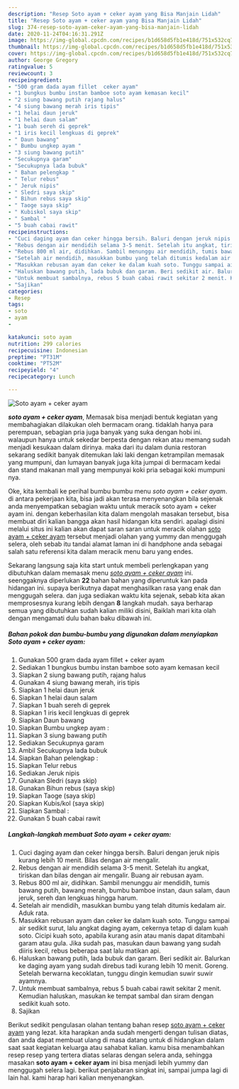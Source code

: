 ```yaml
---
description: "Resep Soto ayam + ceker ayam yang Bisa Manjain Lidah"
title: "Resep Soto ayam + ceker ayam yang Bisa Manjain Lidah"
slug: 374-resep-soto-ayam-ceker-ayam-yang-bisa-manjain-lidah
date: 2020-11-24T04:16:31.291Z
image: https://img-global.cpcdn.com/recipes/b1d658d5fb1e418d/751x532cq70/soto-ayam-ceker-ayam-foto-resep-utama.jpg
thumbnail: https://img-global.cpcdn.com/recipes/b1d658d5fb1e418d/751x532cq70/soto-ayam-ceker-ayam-foto-resep-utama.jpg
cover: https://img-global.cpcdn.com/recipes/b1d658d5fb1e418d/751x532cq70/soto-ayam-ceker-ayam-foto-resep-utama.jpg
author: George Gregory
ratingvalue: 5
reviewcount: 3
recipeingredient:
- "500 gram dada ayam fillet  ceker ayam"
- "1 bungkus bumbu instan bamboe soto ayam kemasan kecil"
- "2 siung bawang putih rajang halus"
- "4 siung bawang merah iris tipis"
- "1 helai daun jeruk"
- "1 helai daun salam"
- "1 buah sereh di geprek"
- "1 iris kecil lengkuas di geprek"
- " Daun bawang"
- " Bumbu ungkep ayam "
- "3 siung bawang putih"
- "Secukupnya garam"
- "Secukupnya lada bubuk"
- " Bahan pelengkap "
- " Telur rebus"
- " Jeruk nipis"
- " Sledri saya skip"
- " Bihun rebus saya skip"
- " Taoge saya skip"
- " Kubiskol saya skip"
- " Sambal "
- "5 buah cabai rawit"
recipeinstructions:
- "Cuci daging ayam dan ceker hingga bersih. Baluri dengan jeruk nipis kurang lebih 10 menit. Bilas dengan air mengalir."
- "Rebus dengan air mendidih selama 3-5 menit. Setelah itu angkat, tiriskan dan bilas dengan air mengalir. Buang air rebusan ayam."
- "Rebus 800 ml air, didihkan. Sambil menunggu air mendidih, tumis bawang putih, bawang merah, bumbu bamboe instan, daun salam, daun jeruk, sereh dan lengkuas hingga harum."
- "Setelah air mendidih, masukkan bumbu yang telah ditumis kedalam air. Aduk rata."
- "Masukkan rebusan ayam dan ceker ke dalam kuah soto. Tunggu sampai air sedikit surut, lalu angkat daging ayam, cekernya tetap di dalam kuah soto. Cicipi kuah soto, apabila kurang asin atau manis dapat ditambahi garam atau gula. Jika sudah pas, masukan daun bawang yang sudah diiris kecil, rebus beberapa saat lalu matikan api."
- "Haluskan bawang putih, lada bubuk dan garam. Beri sedikit air. Balurkan ke daging ayam yang sudah direbus tadi kurang lebih 10 menit. Goreng. Setelah berwarna kecoklatan, tunggu dingin kemudian suwir suwir ayamnya."
- "Untuk membuat sambalnya, rebus 5 buah cabai rawit sekitar 2 menit. Kemudian haluskan, masukan ke tempat sambal dan siram dengan sedikit kuah soto."
- "Sajikan"
categories:
- Resep
tags:
- soto
- ayam
- 

katakunci: soto ayam  
nutrition: 299 calories
recipecuisine: Indonesian
preptime: "PT31M"
cooktime: "PT52M"
recipeyield: "4"
recipecategory: Lunch

---
```



![Soto ayam + ceker ayam](https://img-global.cpcdn.com/recipes/b1d658d5fb1e418d/751x532cq70/soto-ayam-ceker-ayam-foto-resep-utama.jpg)

<b><i>soto ayam + ceker ayam</i></b>, Memasak bisa menjadi bentuk kegiatan yang membahagiakan dilakukan oleh bermacam orang. tidaklah hanya para perempuan, sebagian pria juga banyak yang suka dengan hobi ini. walaupun hanya untuk sekedar berpesta dengan rekan atau memang sudah menjadi kesukaan dalam dirinya. maka dari itu dalam dunia restoran sekarang sedikit banyak ditemukan laki laki dengan ketrampilan memasak yang mumpuni, dan lumayan banyak juga kita jumpai di bermacam kedai dan stand makanan mall yang mempunyai koki pria sebagai koki mumpuni nya.

Oke, kita kembali ke perihal bumbu bumbu menu <i>soto ayam + ceker ayam</i>. di antara pekerjaan kita, bisa jadi akan terasa menyenangkan bila sejenak anda menyempatkan sebagian waktu untuk meracik soto ayam + ceker ayam ini. dengan keberhasilan kita dalam mengolah masakan tersebut, bisa membuat diri kalian bangga akan hasil hidangan kita sendiri. apalagi disini melalui situs ini kalian akan dapat saran saran untuk meracik olahan <u>soto ayam + ceker ayam</u> tersebut menjadi olahan yang yummy dan menggugah selera, oleh sebab itu tandai alamat laman ini di handphone anda sebagai salah satu referensi kita dalam meracik menu baru yang endes.




Sekarang langsung saja kita start untuk membeli perlengkapan yang dibutuhkan dalam memasak menu <u><i>soto ayam + ceker ayam</i></u> ini. seenggaknya diperlukan <b>22</b> bahan bahan yang diperuntuk kan pada hidangan ini. supaya berikutnya dapat menghasilkan rasa yang enak dan menggugah selera. dan juga sediakan waktu kita sejenak, sebab kita akan memprosesnya kurang lebih dengan <b>8</b> langkah mudah. saya berharap semua yang dibutuhkan sudah kalian miliki disini, Baiklah mari kita olah dengan mengamati dulu bahan baku dibawah ini.

<!--inarticleads1-->

##### Bahan pokok dan bumbu-bumbu yang digunakan dalam menyiapkan Soto ayam + ceker ayam:

1. Gunakan 500 gram dada ayam fillet + ceker ayam
1. Sediakan 1 bungkus bumbu instan bamboe soto ayam kemasan kecil
1. Siapkan 2 siung bawang putih, rajang halus
1. Gunakan 4 siung bawang merah, iris tipis
1. Siapkan 1 helai daun jeruk
1. Siapkan 1 helai daun salam
1. Siapkan 1 buah sereh di geprek
1. Siapkan 1 iris kecil lengkuas di geprek
1. Siapkan  Daun bawang
1. Siapkan  Bumbu ungkep ayam :
1. Siapkan 3 siung bawang putih
1. Sediakan Secukupnya garam
1. Ambil Secukupnya lada bubuk
1. Siapkan  Bahan pelengkap :
1. Siapkan  Telur rebus
1. Sediakan  Jeruk nipis
1. Gunakan  Sledri (saya skip)
1. Gunakan  Bihun rebus (saya skip)
1. Siapkan  Taoge (saya skip)
1. Siapkan  Kubis/kol (saya skip)
1. Siapkan  Sambal :
1. Gunakan 5 buah cabai rawit




<!--inarticleads2-->

##### Langkah-langkah membuat Soto ayam + ceker ayam:

1. Cuci daging ayam dan ceker hingga bersih. Baluri dengan jeruk nipis kurang lebih 10 menit. Bilas dengan air mengalir.
1. Rebus dengan air mendidih selama 3-5 menit. Setelah itu angkat, tiriskan dan bilas dengan air mengalir. Buang air rebusan ayam.
1. Rebus 800 ml air, didihkan. Sambil menunggu air mendidih, tumis bawang putih, bawang merah, bumbu bamboe instan, daun salam, daun jeruk, sereh dan lengkuas hingga harum.
1. Setelah air mendidih, masukkan bumbu yang telah ditumis kedalam air. Aduk rata.
1. Masukkan rebusan ayam dan ceker ke dalam kuah soto. Tunggu sampai air sedikit surut, lalu angkat daging ayam, cekernya tetap di dalam kuah soto. Cicipi kuah soto, apabila kurang asin atau manis dapat ditambahi garam atau gula. Jika sudah pas, masukan daun bawang yang sudah diiris kecil, rebus beberapa saat lalu matikan api.
1. Haluskan bawang putih, lada bubuk dan garam. Beri sedikit air. Balurkan ke daging ayam yang sudah direbus tadi kurang lebih 10 menit. Goreng. Setelah berwarna kecoklatan, tunggu dingin kemudian suwir suwir ayamnya.
1. Untuk membuat sambalnya, rebus 5 buah cabai rawit sekitar 2 menit. Kemudian haluskan, masukan ke tempat sambal dan siram dengan sedikit kuah soto.
1. Sajikan




Berikut sedikit pengulasan olahan tentang bahan resep <u>soto ayam + ceker ayam</u> yang lezat. kita harapkan anda sudah mengerti dengan tulisan diatas, dan anda dapat membuat ulang di masa datang untuk di hidangkan dalam saat saat kegiatan keluarga atau sahabat kalian. kamu bisa menambahkan resep resep yang tertera diatas selaras dengan selera anda, sehingga masakan <b>soto ayam + ceker ayam</b> ini bisa menjadi lebih yummy dan menggugah selera lagi. berikut penjabaran singkat ini, sampai jumpa lagi di lain hal. kami harap hari kalian menyenangkan.
